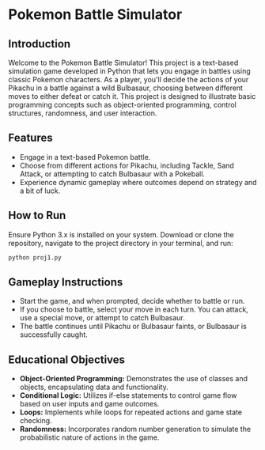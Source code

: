 # Pokemon Battle Simulator

## Introduction

Welcome to the Pokemon Battle Simulator! This project is a text-based simulation game developed in Python that lets you engage in battles using classic Pokemon characters. As a player, you'll decide the actions of your Pikachu in a battle against a wild Bulbasaur, choosing between different moves to either defeat or catch it. This project is designed to illustrate basic programming concepts such as object-oriented programming, control structures, randomness, and user interaction.

## Features

- Engage in a text-based Pokemon battle.
- Choose from different actions for Pikachu, including Tackle, Sand Attack, or attempting to catch Bulbasaur with a Pokeball.
- Experience dynamic gameplay where outcomes depend on strategy and a bit of luck.

## How to Run

Ensure Python 3.x is installed on your system. Download or clone the repository, navigate to the project directory in your terminal, and run:

```bash
python proj1.py
```

## Gameplay Instructions

- Start the game, and when prompted, decide whether to battle or run.
- If you choose to battle, select your move in each turn. You can attack, use a special move, or attempt to catch Bulbasaur.
- The battle continues until Pikachu or Bulbasaur faints, or Bulbasaur is successfully caught.

## Educational Objectives

- **Object-Oriented Programming:** Demonstrates the use of classes and objects, encapsulating data and functionality.
- **Conditional Logic:** Utilizes if-else statements to control game flow based on user inputs and game outcomes.
- **Loops:** Implements while loops for repeated actions and game state checking.
- **Randomness:** Incorporates random number generation to simulate the probabilistic nature of actions in the game.
